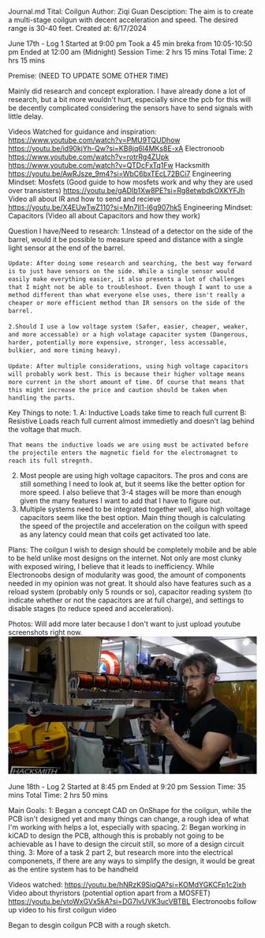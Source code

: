 Journal.md
Tital: Coilgun
Author: Ziqi Guan
Desciption: The aim is to create a multi-stage coilgun with decent acceleration and speed. The desired range is 30-40 feet.
Created at: 6/17/2024

June 17th - Log 1
Started at 9:00 pm
Took a 45 min breka from 10:05-10:50 pm
Ended at 12:00 am (Midnight)
Session Time: 2 hrs 15 mins
Total Time: 2 hrs 15 mins

Premise: (NEED TO UPDATE SOME OTHER TIME)

Mainly did research and concept exploration. I have already done a lot of research, but a bit more wouldn't hurt, especially since the pcb for this will be decently complicated considering the sensors have to send signals with little delay.

Videos Watched for guidance and inspiration:
    https://www.youtube.com/watch?v=PMU9TQUDhow
    https://youtu.be/id90kjYh-Qw?si=KB8jq6l4MKs8E-xA     Electronoob
    https://www.youtube.com/watch?v=rotrRg4ZUpk
    https://www.youtube.com/watch?v=QTDcFxTq1Fw           Hacksmith
    https://youtu.be/AwRJsze_9m4?si=WbC6bxTEcL72BCi7      Engineering Mindset: Mosfets (Good guide to how mosfets work and why they are used over transisters)
    https://youtu.be/gADIb1Xw8PE?si=Rg8etwbdkOXKYFJh      Video all about IR and how to send and recieve
    https://youtu.be/X4EUwTwZ110?si=Mn7Il1-l6g907hk5      Engineering Mindset: Capacitors (Video all about Capacitors and how they work)



Question I have/Need to research:
    1.Instead of a detector on the side of the barrel, would it be possible to measure speed and distance with a single light sensor at the end of the barrel.

    Update: After doing some research and searching, the best way forward is to just have sensors on the side. While a single sensor would easily make everything easier, it also presents a lot of challenges that I might not be able to troubleshoot. Even though I want to use a method different than what everyone else uses, there isn't really a cheaper or more efficient method than IR sensors on the side of the barrel. 

    2.Should I use a low voltage system (Safer, easier, cheaper, weaker, and more accessable) or a high volatage capaciter system (Dangerous, harder, potentially more expensive, stronger, less accessable, bulkier, and more timing heavy).

    Update: After multiple considerations, using high voltage capacitors will probably work best. This is because their higher voltage means more current in the short amount of time. Of course that means that this might increase the price and caution should be taken when handling the parts. 

Key Things to note:
1.
    A: Inductive Loads take time to reach full current
    B: Resistive Loads reach full current almost immedietly and doesn't lag behind the voltage that much.

    That means the inductive loads we are using must be activated before the projectile enters the magnetic field for the electromagnet to reach its full stregnth. 
2.
    Most people are using high voltage capacitors. The pros and cons are still something I need to look at, but it seems like the better option for more speed. 
    I also believe that 3-4 stages will be more than enough given the many features I want to add that I have to figure out. 
3.
    Multiple systems need to be integrated together well, also high voltage capacitors seem like the best option. Main thing though is calculating the speed of the projectile and acceleration on the coilgun with speed as any latency could mean that coils get activated too late. 

Plans:
    The coilgun I wish to design should be completely mobile and be able to be held unlike most designs on the internet. Not only are most clunky with exposed wiring, I believe that it leads to inefficiency. While Electronoobs design of modularity was good, the amount of components needed in my opinion was not great. It should also have features such as a reload system (probably only 5 rounds or so), capacitor reading system (to indicate whether or not the capacitors are at full charge), and settings to disable stages (to reduce speed and acceleration). 

Photos: Will add more later because I don't want to just upload youtube screenshots right now. 
![alt text](image.png)


June 18th - Log 2
Started at 8:45 pm
Ended at 9:20 pm
Session Time: 35 mins
Total Time: 2 hrs 50 mins

Main Goals: 
1:
    Began a concept CAD on OnShape for the coilgun, while the PCB isn't designed yet and many things can change, a rough idea of what I'm working with helps a lot, especially with spacing. 
2: 
    Began working in kiCAD to design the PCB, although this is probably not going to be achievable as I have to design the circuit still, so more of a design circuit thing.
3:
    More of a task 2 part 2, but research more into the electrical componenets, if there are any ways to simplify the design, it would be great as the entire system has to be handheld 

Videos watched:
https://youtu.be/hNRzK9SiqQA?si=KOMdYGKCFp1c2ixh       Video about thyristors (potential option apart from a MOSFET)
https://youtu.be/vtoWxGVx5kA?si=DG7lvUVK3ucVBTBL       Electronoobs follow up video to his first coilgun video

Began to desgin coilgun PCB with a rough sketch.

